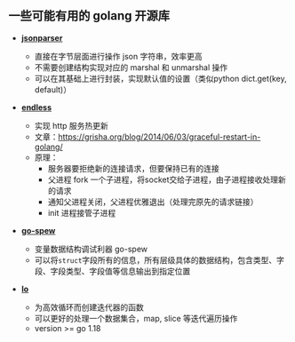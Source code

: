 ## 一些可能有用的 golang 开源库
- **[jsonparser](https://github.com/buger/jsonparser)**
    * 直接在字节层面进行操作 json 字符串，效率更高
    * 不需要创建结构实现对应的 marshal 和 unmarshal 操作
    * 可以在其基础上进行封装，实现默认值的设置（类似python dict.get(key, default)）

- **[endless](https://github.com/fvbock/endless/)**
    * 实现 http 服务热更新
    * 文章：https://grisha.org/blog/2014/06/03/graceful-restart-in-golang/
    * 原理：
        * 服务器要拒绝新的连接请求，但要保持已有的连接
        * 父进程 fork 一个子进程，将socket交给子进程，由子进程接收处理新的请求
        * 通知父进程关闭，父进程优雅退出（处理完原先的请求链接）
        * init 进程接管子进程

- **[go-spew](https://github.com/davecgh/go-spew)**
    * 变量数据结构调试利器 go-spew
    * 可以将`struct`字段所有的信息，所有层级具体的数据结构，包含类型、字段、字段类型、字段值等信息输出到指定位置

- **[lo](https://github.com/samber/lo)**
    * 为高效循环而创建迭代器的函数
    * 可以更好的处理一个数据集合，map, slice 等迭代遍历操作
    * version >= go 1.18